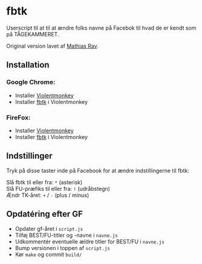 # fbtk

Userscript til at til at ændre folks navne på Facebok til hvad de er kendt som på TÅGEKAMMERET.

Original version lavet af [Mathias Rav](https://github.com/Mortal).

## Installation

### Google Chrome:

* Installer [Violentmonkey][vm]
* Installer [fbtk][install] i Violentmonkey

### FireFox:

* Installer [Violentmonkey][vm]
* Installer [fbtk][install] i Violentmonkey

[vm]: https://violentmonkey.github.io/get-it/
[install]: https://raw.githubusercontent.com/MARATVE/fbtk/master/build/fbtk.user.js

## Indstillinger

Tryk på disse taster inde på Facebook for at ændre indstillingerne til fbtk:

Slå fbtk til eller fra: `*` (asterisk)  
Slå FU-præfiks til eller fra: `!` (udråbstegn)  
Ændr TK-året: `+` / `-` (plus / minus)

## Opdatéring efter GF
* Opdater gf-året i `script.js`
* Tilføj BEST/FU-titler og -navne i `navne.js`
* Udkommentér eventuelle ældre titler for BEST/FU i `navne.js`
* Bump versionen i toppen af `script.js`
* Kør `make` og commit `build/`
